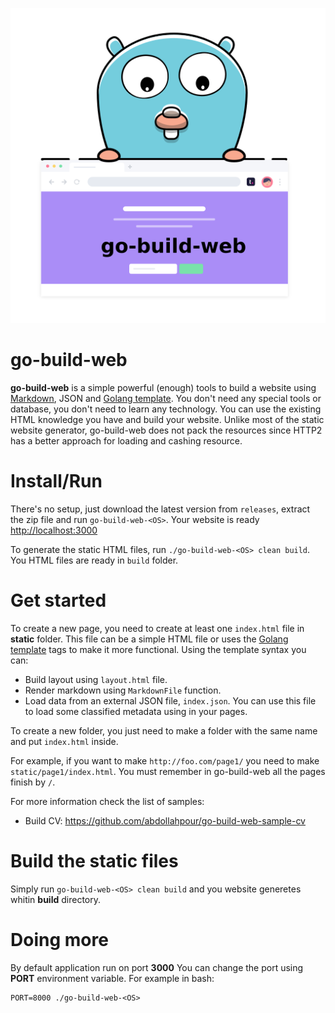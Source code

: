 ![go-build-web logo](/static/img/logo.png)

go-build-web
======
**go-build-web** is a simple powerful (enough) tools to build a website using [Markdown], JSON and [Golang template]. You don't need any special tools or database, you don't need to learn any technology. You can use the existing HTML knowledge you have and build your website. Unlike most of the static website generator, go-build-web does not pack the resources since HTTP2 has a better approach for loading and cashing resource.

Install/Run
======
There's no setup, just download the latest version from `releases`, extract the zip file and run `go-build-web-<OS>`. Your website is ready [http://localhost:3000](http://localhost:3000)

To generate the static HTML files, run `./go-build-web-<OS> clean build`. You HTML files are ready in `build` folder.

Get started
===========
To create a new page, you need to create at least one `index.html` file in **static** folder. This file can be a simple HTML file or uses the [Golang template] tags to make it more functional. Using the template syntax you can:

* Build layout using `layout.html` file.
* Render markdown using `MarkdownFile` function.
* Load data from an external JSON file, `index.json`. You can use this file to load some classified metadata using in your pages.

To create a new folder, you just need to make a folder with the same name and put `index.html` inside.

For example, if you want to make `http://foo.com/page1/` you need to make `static/page1/index.html`. You must remember in go-build-web all the pages finish by `/`.

For more information check the list of samples:

* Build CV: https://github.com/abdollahpour/go-build-web-sample-cv

Build the static files
==========
Simply run `go-build-web-<OS> clean build` and you website generetes whitin **build** directory.

Doing more
====
By default application run on port **3000** You can change the port using **PORT** environment variable. For example in bash:

    PORT=8000 ./go-build-web-<OS>

[Markdown]: https://github.com/adam-p/markdown-here/wiki/Markdown-Cheatsheet
[Golang template]: https://golang.org/pkg/text/template/
[nginx]: https://www.nginx.com/blog/nginx-1-13-9-http2-server-push/